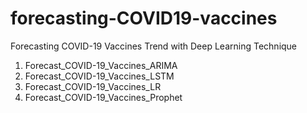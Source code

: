 # forecasting-COVID19-vaccines
Forecasting COVID-19 Vaccines Trend with Deep Learning Technique 

1. Forecast_COVID-19_Vaccines_ARIMA
2. Forecast_COVID-19_Vaccines_LSTM
3. Forecast_COVID-19_Vaccines_LR
4. Forecast_COVID-19_Vaccines_Prophet
